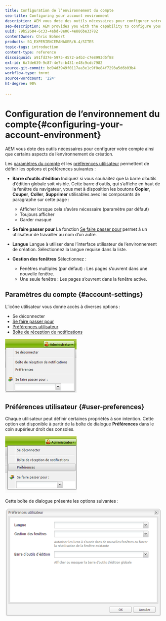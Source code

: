 ```yaml
---
title: Configuration de l’environnement du compte
seo-title: Configuring your account environment
description: AEM vous dote des outils nécessaires pour configurer votre compte ainsi que certains aspects de l’environnement de création.
seo-description: AEM provides you with the capability to configure your account and certain aspects of the author environment.
uuid: 79b52684-6c33-4abd-8e06-4e886be33782
contentOwner: Chris Bohnert
products: SG_EXPERIENCEMANAGER/6.4/SITES
topic-tags: introduction
content-type: reference
discoiquuid: a91fd37e-5975-4572-a4b3-c7e8993d5f88
exl-id: 6a7de639-9c87-4e7c-b431-e48c9cdc7982
source-git-commit: bd94d3949f0117aa3e1c9f0e84f7293a5d6b03b4
workflow-type: tm+mt
source-wordcount: '224'
ht-degree: 90%

---
```


# Configuration de l’environnement du compte{#configuring-your-account-environment}

AEM vous dote des outils nécessaires pour configurer votre compte ainsi que certains aspects de l’environnement de création.

Les [paramètres du compte](#account-settings) et les [préférences utilisateur](#user-preferences) permettent de définir les options et préférences suivantes :

* **Barre d’outils d’édition** Indiquez si vous souhaitez que la barre d’outils d’édition globale soit visible. Cette barre d’outils, qui s’affiche en haut de la fenêtre du navigateur, vous met à disposition les 
boutons **Copier**, **Couper**, **Coller**, **Supprimer** utilisables avec les composants de paragraphe sur cette page :

   * Afficher lorsque cela s’avère nécessaire (paramètre par défaut)
   * Toujours afficher
   * Garder masqué

* **Se faire passer pour**
La fonction [Se faire passer pour](/help/sites-administering/security.md#impersonating-another-user) permet à un utilisateur de travailler au nom d’un autre.

* **Langue**
Langue à utiliser dans l’interface utilisateur de l’environnement de création. Sélectionnez la langue requise dans la liste.

* **Gestion des fenêtres**
Sélectionnez :

   * Fenêtres multiples (par défaut) : Les pages s’ouvrent dans une nouvelle fenêtre.
   * Une seule fenêtre : Les pages s’ouvrent dans la fenêtre active.

## Paramètres du compte {#account-settings}

L’icône utilisateur vous donne accès à diverses options :

* Se déconnecter
* [Se faire passer pour](/help/sites-administering/security.md#impersonating-another-user)
* [Préférences utilisateur](#user-preferences)
* [Boîte de réception de notifications](/help/sites-classic-ui-authoring/author-env-inbox.md)

![chlimage_1-170](assets/chlimage_1-170.png)

## Préférences utilisateur {#user-preferences}

Chaque utilisateur peut définir certaines propriétés à son intention. Cette option est disponible à partir de la boîte de dialogue **Préférences** dans le coin supérieur droit des consoles.

![screen_shot_2012-02-08at105033am](assets/screen_shot_2012-02-08at105033am.png)

Cette boîte de dialogue présente les options suivantes :

![chlimage_1-171](assets/chlimage_1-171.png)
